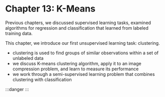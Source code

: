 # Chapter 13: K-Means

Previous chapters, we discussed supervised learning tasks, examined algorithms for regression and classification that learned from labeled training data.

This chapter, we introduce our first unsupervised learning task: clustering.
- clustering is used to find groups of similar observations within a set of unlabeled data
- we discuss K-means clustering algorithm, apply it to an image compression problem, and learn to measure its performance
- we work through a semi-supervised learning problem that combines clustering with classification







:::danger
:::
